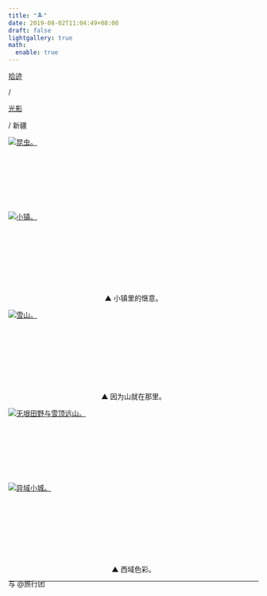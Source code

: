 ```yaml
---
title: "🏝️"
date: 2019-08-02T11:04:49+08:00
draft: false
lightgallery: true
math:
  enable: true
---
```


<div class="nav-tab">
  <a href="../../../cages"><p class="not">拾迹</p></a><p class="not">/</p>
  <a href="../"><p class="not">光影</p></a>
  <p class="now">/&nbsp;新疆</p>
</div>

<div class="group-picture">
  <div class="group-picture-cover">
    <a class="lightgallery" href="https://pic.imgdb.cn/item/65533893c458853aefd5135f.jpg" title="昆虫。" data-thumbnail="https://pic.imgdb.cn/item/65533893c458853aefd5135f.jpg">
    <img loading="lazy" src="https://pic.imgdb.cn/item/65533893c458853aefd5135f.jpg" sizes="auto" alt="昆虫。"></a>
  </div>
  <div class="group-picture-cover">
    <a class="lightgallery" href="https://pic.imgdb.cn/item/65533893c458853aefd51328.jpg" title="小镇。" data-thumbnail="https://pic.imgdb.cn/item/65533893c458853aefd51328.jpg">
    <img loading="lazy" src="https://pic.imgdb.cn/item/65533893c458853aefd51328.jpg" sizes="auto" alt="小镇。"></a>
  </div>
</div>

<p class="img-desc" style="text-align: center">▲ 小镇里的惬意。</p>

<div class="group-picture">
  <div class="group1-picture-cover">
    <a class="lightgallery" href="https://pic.imgdb.cn/item/65533893c458853aefd512cf.jpg" title="雪山。" data-thumbnail="https://pic.imgdb.cn/item/65533893c458853aefd512cf.jpg">
    <img loading="lazy" src="https://pic.imgdb.cn/item/65533893c458853aefd512cf.jpg" sizes="auto" alt="雪山。"></a>
  </div>
</div>

<p class="img-desc" style="text-align: center">▲ 因为山就在那里。</p>

<div class="group-picture">
  <div class="group-picture-cover">
    <a class="lightgallery" href="https://pic.imgdb.cn/item/65533893c458853aefd51254.jpg" title="无垠田野与雪顶远山。" data-thumbnail="https://pic.imgdb.cn/item/65533893c458853aefd51254.jpg">
    <img loading="lazy" src="https://pic.imgdb.cn/item/65533893c458853aefd51254.jpg" sizes="auto" alt="无垠田野与雪顶远山。"></a>
  </div>
  <div class="group-picture-cover">
    <a class="lightgallery" href="https://pic.imgdb.cn/item/65533893c458853aefd511d7.jpg" title="异域小城。" data-thumbnail="https://pic.imgdb.cn/item/65533893c458853aefd511d7.jpg">
    <img loading="lazy" src="https://pic.imgdb.cn/item/65533893c458853aefd511d7.jpg" sizes="auto" alt="异域小城。"></a>
  </div>
</div>

<p class="img-desc" style="text-align: center">▲ 西域色彩。</p>

---

<p class="img-desc" style="text-align: left; margin-top: -20px;">与 @旅行团</p>
